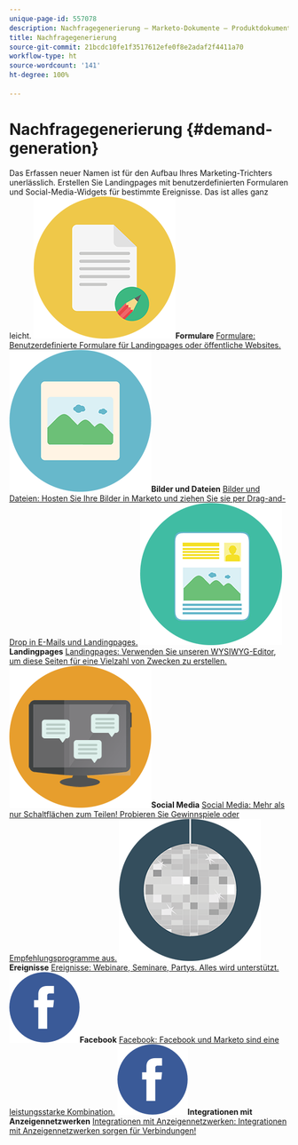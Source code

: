 ```yaml
---
unique-page-id: 557078
description: Nachfragegenerierung – Marketo-Dokumente – Produktdokumentation
title: Nachfragegenerierung
source-git-commit: 21bcdc10fe1f3517612efe0f8e2adaf2f4411a70
workflow-type: ht
source-wordcount: '141'
ht-degree: 100%

---
```



# Nachfragegenerierung {#demand-generation}

Das Erfassen neuer Namen ist für den Aufbau Ihres Marketing-Trichters unerlässlich. Erstellen Sie Landingpages mit benutzerdefinierten Formularen und Social-Media-Widgets für bestimmte Ereignisse. Das ist alles ganz leicht.
**![Formulare](assets/documents-bookmarks-16.png)Formulare** [Formulare: Benutzerdefinierte Formulare für Landingpages oder öffentliche Websites.](https://docs.marketo.com/display/DOCS/Forms)     **![Bilder und Dateien](assets/graphic-design-tools-06.png)Bilder und Dateien** [Bilder und Dateien: Hosten Sie Ihre Bilder in Marketo und ziehen Sie sie per Drag-and-Drop in E-Mails und Landingpages.](https://docs.marketo.com/display/DOCS/Images+and+Files)     **![Landingpages](assets/office-artboard-80.png)Landingpages** [Landingpages: Verwenden Sie unseren WYSIWYG-Editor, um diese Seiten für eine Vielzahl von Zwecken zu erstellen.](https://docs.marketo.com/pages/viewpage.action?pageId=2359689)     **![Social Media](assets/chat-messages-18.png)Social Media** [Social Media: Mehr als nur Schaltflächen zum Teilen! Probieren Sie Gewinnspiele oder Empfehlungsprogramme aus.](https://docs.marketo.com/display/DOCS/Social)     **![Ereignisse](assets/party-10.png)Ereignisse** [Ereignisse: Webinare, Seminare, Partys. Alles wird unterstützt.](https://docs.marketo.com/pages/viewpage.action?pageId=2949755)     **![Facebook](assets/facebook-icon.png)Facebook** [Facebook: Facebook und Marketo sind eine leistungsstarke Kombination.](https://docs.marketo.com/display/DOCS/Facebook)     **![Integrationen mit Anzeigennetzwerken](assets/facebook-icon.png)Integrationen mit Anzeigennetzwerken** [Integrationen mit Anzeigennetzwerken: Integrationen mit Anzeigennetzwerken sorgen für Verbindungen!](https://docs.marketo.com/display/DOCS/Ad+Network+Integrations)
